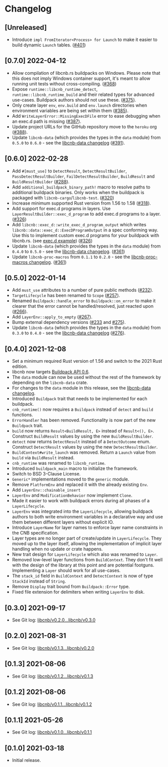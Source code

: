 # Changelog

## [Unreleased]

- Introduce `impl FromIterator<Process> for Launch` to make it easier to build
  dynamic `Launch` tables. ([#401](https://github.com/heroku/libcnb.rs/pull/401))

## [0.7.0] 2022-04-12

- Allow compilation of libcnb.rs buildpacks on Windows. Please note that this does not imply Windows container support, it's meant to allow running unit tests without cross-compiling. ([#368](https://github.com/heroku/libcnb.rs/pull/368))
- Expose `runtime::libcnb_runtime_detect`, `runtime::libcnb_runtime_build` and their related types for advanced use-cases. Buildpack authors should not use these. ([#375](https://github.com/heroku/libcnb.rs/pull/375)).
- Only create layer `env`, `env.build` and `env.launch` directories when environment variables are being set within them ([#385](https://github.com/heroku/libcnb.rs/pull/385)).
- Add `WriteLayerError::MissingExecDFile` error to ease debugging when an exec.d path is missing ([#387](https://github.com/heroku/libcnb.rs/pull/387)).
- Update project URLs for the GitHub repository move to the `heroku` org ([#388](https://github.com/heroku/libcnb.rs/pull/388)).
- Update `libcnb-data` (which provides the types in the `data` module) from `0.5.0` to `0.6.0` - see the [libcnb-data changelog](../libcnb-data/CHANGELOG.md#060-2022-04-12) ([#391](https://github.com/heroku/libcnb.rs/pull/391)).

## [0.6.0] 2022-02-28

- Add `#[must_use]` to `DetectResult`, `DetectResultBuilder`, `PassDetectResultBuilder`, `FailDetectResultBuilder`, `BuildResult` and `BuildResultBuilder` ([#288](https://github.com/heroku/libcnb.rs/pull/288)).
- Add `additional_buildpack_binary_path!` macro to resolve paths to additional buildpack binaries. Only works when the buildpack is packaged with `libcnb-cargo`/`libcnb-test`. ([#320](https://github.com/heroku/libcnb.rs/pull/320))
- Increase minimum supported Rust version from 1.56 to 1.58 ([#318](https://github.com/heroku/libcnb.rs/pull/318)).
- Add support for exec.d programs in layers. Use `LayerResultBuilder::exec_d_program` to add exec.d programs to a layer. ([#326](https://github.com/heroku/libcnb.rs/pull/326))
- Add `libcnb::exec_d::write_exec_d_program_output` which writes `libcnb::data::exec_d::ExecDProgramOutput` in a spec conforming way. Use this to implement custom exec.d programs for your buildpack with libcnb.rs. (see [exec.d example](../examples/execd)) ([#326](https://github.com/heroku/libcnb.rs/pull/326))
- Update `libcnb-data` (which provides the types in the `data` module) from `0.4.0` to `0.5.0` - see the [libcnb-data changelog](../libcnb-data/CHANGELOG.md#050-2022-02-28). ([#361](https://github.com/heroku/libcnb.rs/pull/361))
- Update `libcnb-proc-macros` from `0.1.1` to `0.2.0` - see the [libcnb-proc-macros changelog](../libcnb-proc-macros/CHANGELOG.md#020-2022-02-28). ([#361](https://github.com/heroku/libcnb.rs/pull/361))

## [0.5.0] 2022-01-14

- Add `must_use` attributes to a number of pure public methods ([#232](https://github.com/heroku/libcnb.rs/pull/232)).
- `TargetLifecycle` has been renamed to `Scope` ([#257](https://github.com/heroku/libcnb.rs/pull/257)).
- Renamed `Buildpack::handle_error` to `Buildpack::on_error` to make it clearer that the error cannot be handled/resolved, just reacted upon ([#266](https://github.com/heroku/libcnb.rs/pull/266)).
- Add `LayerEnv::apply_to_empty` ([#267](https://github.com/heroku/libcnb.rs/pull/267)).
- Bump external dependency versions ([#233](https://github.com/heroku/libcnb.rs/pull/233) and [#275](https://github.com/heroku/libcnb.rs/pull/275)).
- Update `libcnb-data` (which provides the types in the `data` module) from `0.3.0` to `0.4.0` - see the [libcnb-data changelog](../libcnb-data/CHANGELOG.md#040-2022-01-14) ([#276](https://github.com/heroku/libcnb.rs/pull/276)).

## [0.4.0] 2021-12-08

- Set a minimum required Rust version of 1.56 and switch to the 2021 Rust edition.
- libcnb now targets [Buildpack API 0.6](https://github.com/buildpacks/spec/releases/tag/buildpack%2Fv0.6).
- The `data` module can now be used without the rest of the framework by depending on the `libcnb-data` crate.
- For changes to the `data` module in this release, see the [libcnb-data changelog](../libcnb-data/CHANGELOG.md#030-2021-12-08).
- Introduced `Buildpack` trait that needs to be implemented for each buildpack.
- `cnb_runtime()` now requires a `Buildpack` instead of `detect` and `build` functions.
- `ErrorHandler` has been removed. Functionality is now part of the new `Buildpack` trait.
- `build` now returns `Result<BuildResult, E>` instead of `Result<(), E>`. Construct `BuildResult` values by using the new `BuildResultBuilder`.
- `detect` now returns `DetectResult` instead of a `DetectOutcome` enum. Construct `DetectResult` values by using the new `DetectResultBuilder`.
- `BuildContext#write_launch` was removed. Return a `Launch` value from `build` via `BuildResult` instead.
- `cnb_runtime` was renamed to `libcnb_runtime`.
- Introduced `buildpack_main` macro to initialize the framework.
- Switch to BSD 3-Clause License.
- `Generic*` implementations moved to the `generic` module.
- Remove `PlatformEnv` and replaced it with the already existing `Env`.
- Add `LayerEnv::chainable_insert`
- `LayerEnv` and `ModificationBehavior` now implement `Clone`.
- Made it easier to work with buildpack errors during all phases of a `LayerLifecycle`.
- `LayerEnv` was integrated into the `LayerLifecycle`, allowing buildpack authors to both write environment variables
  in a declarative way and use them between different layers without explicit IO.
- Introduce `LayerName` for layer names to enforce layer name constraints in the CNB specification.
- Layer types are no longer part of create/update in `LayerLifecycle`. They moved up to the layer itself, allowing the
  implementation of implicit layer handling when no update or crate happens.
- New trait design for `LayerLifecycle` which also was renamed to `Layer`.
- Removed low-level layer functions from `BuildContext`. They don't fit well with the design of the library at this
  point and are potential footguns. Implementing a `Layer` should work for all use-cases.
- The `stack_id` field in `BuildContext` and `DetectContext` is now of type `StackId` instead of `String`.
- Remove `Display` trait bound from `Buildpack::Error` type.
- Fixed file extension for delimiters when writing `LayerEnv` to disk.

## [0.3.0] 2021-09-17

- See Git log: [libcnb/v0.2.0...libcnb/v0.3.0](https://github.com/heroku/libcnb.rs/compare/libcnb/v0.2.0...libcnb/v0.3.0)

## [0.2.0] 2021-08-31

- See Git log: [libcnb/v0.1.3...libcnb/v0.2.0](https://github.com/heroku/libcnb.rs/compare/libcnb/v0.1.3...libcnb/v0.2.0)

## [0.1.3] 2021-08-06

- See Git log: [libcnb/v0.1.2...libcnb/v0.1.3](https://github.com/heroku/libcnb.rs/compare/libcnb/v0.1.2...libcnb/v0.1.3)

## [0.1.2] 2021-08-06

- See Git log: [libcnb/v0.1.1...libcnb/v0.1.2](https://github.com/heroku/libcnb.rs/compare/libcnb/v0.1.1...libcnb/v0.1.2)

## [0.1.1] 2021-05-26

- See Git log: [libcnb/v0.1.0...libcnb/v0.1.1](https://github.com/heroku/libcnb.rs/compare/libcnb/v0.1.0...libcnb/v0.1.1)

## [0.1.0] 2021-03-18

- Initial release.
